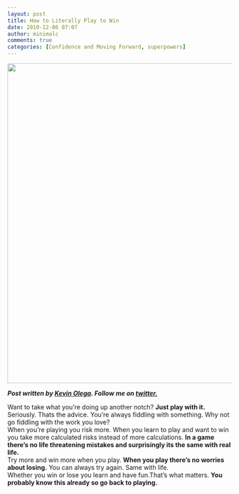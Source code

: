 ```yaml
---
layout: post
title: How to Literally Play to Win
date: 2010-12-06 07:07
author: minimalc
comments: true
categories: [Confidence and Moving Forward, superpowers]
---
```

<a rel="attachment wp-att-572" href="http://minimalchanges.com/welcome-to-minimal-changes-2010/424-revision-33/"><img title="Playing around with helmet and umbrella" src="http://minimalchanges.com/blog/wp-content/uploads/2010/12/Playing-around-with-helmet-and-umbrella.jpg" alt="" width="540" height="720" /></a>

<em><em><strong>Post written by </strong><a href="http://minimalchanges.com/about"><strong>Kevin Olega</strong></a><strong>. Follow me on </strong><a href="http://twitter.com/kevinolega"><strong>twitter.</strong></a></em></em>
<div>Want to take what you’re doing up another notch? <strong>Just play with it.</strong></div>
<div><strong>
</strong></div>
<div><strong> </strong>Seriously. Thats the advice. You’re always fiddling with something. Why not go fiddling with the work you love?</div>
<div>When you’re playing you risk more. When you learn to play and want to win you take more calculated risks instead of more calculations. <strong>In a game there’s no life threatening mistakes and surprisingly its the same with real life.</strong></div>
<div>Try more and win more when you play. <strong>When you play there’s no worries about losing.</strong> You can always try again. Same with life.</div>
<div>Whether you win or lose you learn and have fun.That’s what matters. <strong>You probably know this already so go back to playing.</strong></div>
